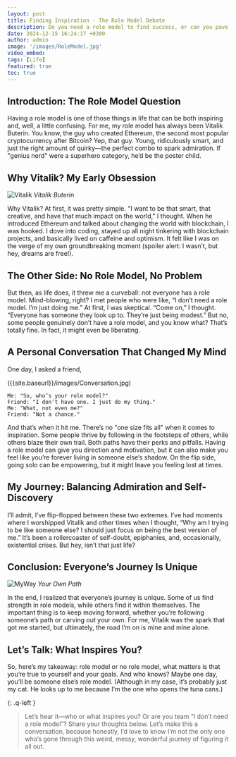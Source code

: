 ```yaml
---
layout: post
title: Finding Inspiration - The Role Model Debate
description: Do you need a role model to find success, or can you pave your own way? Explore my journey of admiration, self-doubt, and discovery as I navigated the role model debate, from idolizing Vitalik Buterin to finding my own path. Share your thoughts—team role model or team solo?
date: 2024-12-15 16:24:17 +0300
author: admin
image: '/images/RoleModel.jpg'
video_embed:
tags: [Life]
featured: true
toc: true
---
```


## Introduction: The Role Model Question

Having a role model is one of those things in life that can be both inspiring and, well, a little confusing. For me, my role model has always been Vitalik Buterin. You know, the guy who created Ethereum, the second most popular cryptocurrency after Bitcoin? Yep, that guy. Young, ridiculously smart, and just the right amount of quirky—the perfect combo to spark admiration. If "genius nerd" were a superhero category, he’d be the poster child.

## Why Vitalik? My Early Obsession

![Vitalik]({{site.baseurl}}/images/Vitalik.jpg)
*Vitalik Buterin*

Why Vitalik? At first, it was pretty simple. "I want to be that smart, that creative, and have that much impact on the world," I thought. When he introduced Ethereum and talked about changing the world with blockchain, I was hooked. I dove into coding, stayed up all night tinkering with blockchain projects, and basically lived on caffeine and optimism. It felt like I was on the verge of my own groundbreaking moment (spoiler alert: I wasn’t, but hey, dreams are free!).

## The Other Side: No Role Model, No Problem

But then, as life does, it threw me a curveball: not everyone has a role model. Mind-blowing, right? I met people who were like, “I don’t need a role model. I’m just doing me.” At first, I was skeptical. “Come on,” I thought. “Everyone has someone they look up to. They’re just being modest.” But no, some people genuinely don’t have a role model, and you know what? That’s totally fine. In fact, it might even be liberating.

## A Personal Conversation That Changed My Mind

One day, I asked a friend,

({{site.baseurl}}/images/Conversation.jpg)

	Me: "So, who’s your role model?"
	Friend: "I don’t have one. I just do my thing."
	Me: "What, not even me?"
	Friend: "Not a chance."

And that’s when it hit me. There’s no "one size fits all" when it comes to inspiration. Some people thrive by following in the footsteps of others, while others blaze their own trail. Both paths have their perks and pitfalls. Having a role model can give you direction and motivation, but it can also make you feel like you’re forever living in someone else’s shadow. On the flip side, going solo can be empowering, but it might leave you feeling lost at times.

## My Journey: Balancing Admiration and Self-Discovery

I’ll admit, I’ve flip-flopped between these two extremes. I’ve had moments where I worshipped Vitalik and other times when I thought, “Why am I trying to be like someone else? I should just focus on being the best version of me.” It’s been a rollercoaster of self-doubt, epiphanies, and, occasionally, existential crises. But hey, isn’t that just life?

## Conclusion: Everyone’s Journey Is Unique

![MyWay]({{site.baseurl}}/images/MyWay.jpg)
*Your Own Path*

In the end, I realized that everyone’s journey is unique. Some of us find strength in role models, while others find it within themselves. The important thing is to keep moving forward, whether you’re following someone’s path or carving out your own. For me, Vitalik was the spark that got me started, but ultimately, the road I’m on is mine and mine alone.

## Let’s Talk: What Inspires You?

So, here’s my takeaway: role model or no role model, what matters is that you’re true to yourself and your goals. And who knows? Maybe one day, you’ll be someone else’s role model. (Although in my case, it’s probably just my cat. He looks up to me because I’m the one who opens the tuna cans.)

{: .q-left }
> Let’s hear it—who or what inspires you? Or are you team “I don’t need a role model”? Share your thoughts below. Let’s make this a conversation, because honestly, I’d love to know I’m not the only one who’s gone through this weird, messy, wonderful journey of figuring it all out.
